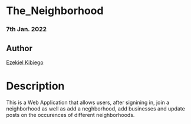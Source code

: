 # The_Neighborhood

### 7th Jan. 2022

## Author  
  
[Ezekiel Kibiego](https://github.com/ezekielkibiego)  
  
# Description  

This is a Web Application that allows users, after signining in, join a neighborhood as well as add a neghborhood, add businesses and update posts on the occurences of different neighborhoods.